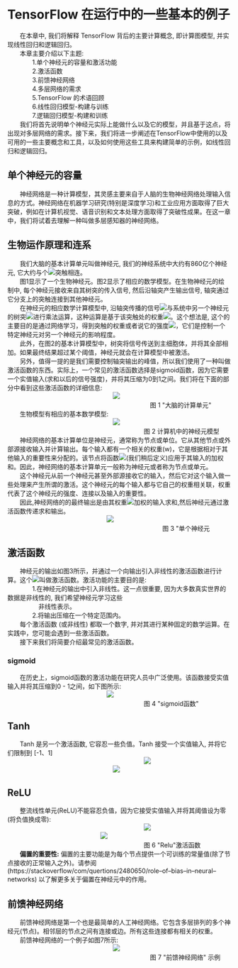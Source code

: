 # TensorFlow 在运行中的一些基本的例子
&emsp;&emsp;在本章中, 我们将解释 TensorFlow 背后的主要计算概念, 即计算图模型, 并实现线性回归和逻辑回归。<br>
&emsp;&emsp;本章主要介绍以下主题:<br>
&emsp;&emsp;&emsp;&emsp;1.单个神经元的容量和激活功能<br>
&emsp;&emsp;&emsp;&emsp;2.激活函数<br>
&emsp;&emsp;&emsp;&emsp;3.前馈神经网络<br>
&emsp;&emsp;&emsp;&emsp;4.多层网络的需求<br>
&emsp;&emsp;&emsp;&emsp;5.TensorFlow 的术语回顾<br>
&emsp;&emsp;&emsp;&emsp;6.线性回归模型-构建与训练<br>
&emsp;&emsp;&emsp;&emsp;7.逻辑回归模型-构建和训练<br>
&emsp;&emsp;我们将首先说明单个神经元实际上能做什么以及它的模型，并且基于这点，将出现对多层网络的需求。接下来，我们将进一步阐述在TensorFlow中使用的以及可用的一些主要概念和工具，以及如何使用这些工具来构建简单的示例，如线性回归和逻辑回归。<br>
## 单个神经元的容量
&emsp;&emsp;神经网络是一种计算模型，其灵感主要来自于人脑的生物神经网络处理输入信息的方式。神经网络在机器学习研究(特别是深度学习)和工业应用方面取得了巨大突破，例如在计算机视觉、语音识别和文本处理方面取得了突破性成果。在这一章中，我们将试着去理解一种叫做多层感知器的神经网络。<br>
## 生物运作原理和连系
&emsp;&emsp;我们大脑的基本计算单元叫做神经元, 我们的神经系统中大约有860亿个神经元, 它大约与个![](https://github.com/computeryanjiusheng2018/infodlt/blob/master/content/chapter05/CodeCogsEqn%20(1).gif)突触相连。<br>
&emsp;&emsp;图1显示了一个生物神经元。图2显示了相应的数学模型。在生物神经元的绘制中, 每个神经元接收来自其树突的传入信号, 然后沿轴突产生输出信号, 轴突通过它分支上的突触连接到其他神经元。<br>
&emsp;&emsp;在神经元的相应数学计算模型中, 沿轴突传播的信号![](https://github.com/computeryanjiusheng2018/infodlt/blob/master/content/chapter05/CodeCogsEqn%20(3).gif)与系统中另一个神经元的树突![](https://github.com/computeryanjiusheng2018/infodlt/blob/master/content/chapter05/CodeCogsEqn%20(4).gif)进行乘法运算，这种运算是基于该突触处的权重![](https://github.com/computeryanjiusheng2018/infodlt/blob/master/content/chapter05/CodeCogsEqn.gif)。这个想法是, 这个的主要目的是通过网络学习，得到突触的权重或者说它的强度![](https://github.com/computeryanjiusheng2018/infodlt/blob/master/content/chapter05/CodeCogsEqn%20(2).gif)，它们是控制一个特定神经元对另一个神经元的影响程度。<br>
&emsp;&emsp;此外，在图2的基本计算模型中，树突将信号传送到主细胞体，并将其全部相加。如果最终结果超过某个阈值，神经元就会在计算模型中被激活。<br>
&emsp;&emsp;另外，值得一提的是我们需要控制轴突输出的峰值，所以我们使用了一种叫做激活函数的东西。实际上，一个常见的激活函数选择是sigmoid函数，因为它需要一个实值输入(求和以后的信号强度)，并将其压缩为0到1之间。我们将在下面的部分中看到这些激活函数的详细信息:<br>
&emsp;&emsp;&emsp;&emsp;&emsp;&emsp;&emsp;&emsp;&emsp;&emsp;&emsp;&emsp;&emsp;&emsp;&emsp;&emsp;&emsp;![](https://github.com/computeryanjiusheng2018/infodlt/blob/master/content/chapter05/1.png)
&emsp;&emsp;&emsp;&emsp;&emsp;&emsp;&emsp;&emsp;&emsp;&emsp;&emsp;&emsp;&emsp;&emsp;&emsp;&emsp;&emsp;&emsp;&emsp;&emsp;&emsp;&emsp;&emsp;图 1 "大脑的计算单元"<br>
&emsp;&emsp;生物模型有相应的基本数学模型:<br>
&emsp;&emsp;&emsp;&emsp;&emsp;&emsp;&emsp;&emsp;&emsp;&emsp;&emsp;&emsp;&emsp;&emsp;&emsp;&emsp;&emsp;![](https://github.com/computeryanjiusheng2018/infodlt/blob/master/content/chapter05/2.png)
&emsp;&emsp;&emsp;&emsp;&emsp;&emsp;&emsp;&emsp;&emsp;&emsp;&emsp;&emsp;&emsp;&emsp;&emsp;&emsp;&emsp;&emsp;&emsp;&emsp;&emsp;&emsp;图 2 计算机中的神经元模型<br>
&emsp;&emsp;神经网络的基本计算单位是神经元，通常称为节点或单位。它从其他节点或外部源接收输入并计算输出。每个输入都有一个相关的权重(w)，它是根据相对于其他输入的重要性来分配的。该节点将函数![](https://github.com/computeryanjiusheng2018/infodlt/blob/master/content/chapter05/CodeCogsEqn%20(5).gif)(我们稍后定义)应用于其输入的加权和。因此，神经网络的基本计算单元一般称为神经元或者称为节点或单元。<br>
&emsp;&emsp;这个神经元从前一个神经元甚至外部源接收它的输入，然后它对这个输入做一些处理来产生所谓的激活。这个神经元的每个输入都与它自己的权重相关联，权重代表了这个神经元的强度、连接以及输入的重要性。<br>
&emsp;&emsp;因此,神经网络的的最终输出是由其权重![](https://github.com/computeryanjiusheng2018/infodlt/blob/master/content/chapter05/CodeCogsEqn%20(2).gif)加权的输入求和,然后神经元通过激活函数传递求和输出。<br>
&emsp;&emsp;&emsp;&emsp;&emsp;&emsp;&emsp;&emsp;&emsp;&emsp;&emsp;&emsp;&emsp;&emsp;&emsp;&emsp;![](https://github.com/computeryanjiusheng2018/infodlt/blob/master/content/chapter05/3.png)
&emsp;&emsp;&emsp;&emsp;&emsp;&emsp;&emsp;&emsp;&emsp;&emsp;&emsp;&emsp;&emsp;&emsp;&emsp;&emsp;&emsp;&emsp;&emsp;&emsp;&emsp;&emsp;&emsp;&emsp;&emsp;图 3 "单个神经元<br>
## 激活函数
&emsp;&emsp;神经元的输出如图3所示，并通过一个向输出引入非线性的激活函数进行计算。这个![](https://github.com/computeryanjiusheng2018/infodlt/blob/master/content/chapter05/CodeCogsEqn%20(5).gif)叫做激活函数。激活功能的主要目的是:<br>
&emsp;&emsp;&emsp;&emsp;1.在神经元的输出中引入非线性。这一点很重要, 因为大多数真实世界的数据是非线性的, 我们希望神经元学习这些<br>
&emsp;&emsp;&emsp;&emsp;&emsp;非线性表示。<br>
&emsp;&emsp;&emsp;&emsp;2.将输出压缩在一个特定范围内。<br>
&emsp;&emsp;每个激活函数 (或非线性) 都取一个数字, 并对其进行某种固定的数学运算。在实践中，您可能会遇到一些激活函数。<br>
&emsp;&emsp;接下来我们将简要介绍最常见的激活函数。<br>
### sigmoid
&emsp;&emsp;在历史上，sigmoid函数的激活功能在研究人员中广泛使用。该函数接受实值输入并将其压缩到0 - 1之间，如下图所示:<br>
&emsp;&emsp;&emsp;&emsp;&emsp;&emsp;&emsp;&emsp;&emsp;&emsp;&emsp;&emsp;&emsp;&emsp;&emsp;&emsp;![](https://github.com/computeryanjiusheng2018/infodlt/blob/master/content/chapter05/4.png)<br>
&emsp;&emsp;&emsp;&emsp;&emsp;&emsp;&emsp;&emsp;&emsp;&emsp;&emsp;&emsp;&emsp;&emsp;&emsp;&emsp;&emsp;&emsp;&emsp;&emsp;&emsp;&emsp;图 4 "sigmoid函数"<br>
## Tanh
&emsp;&emsp;Tanh 是另一个激活函数, 它容忍一些负值。Tanh 接受一个实值输入, 并将它们限制到 [-1、1]<br>
&emsp;&emsp;&emsp;&emsp;&emsp;&emsp;&emsp;&emsp;&emsp;&emsp;&emsp;&emsp;&emsp;&emsp;&emsp;&emsp;&emsp;&emsp;&emsp;&emsp;&emsp;&emsp;![](https://github.com/computeryanjiusheng2018/infodlt/blob/master/content/chapter05/CodeCogsEqn%20(6).gif)<br>
&emsp;&emsp;&emsp;&emsp;&emsp;&emsp;&emsp;&emsp;&emsp;&emsp;&emsp;&emsp;&emsp;&emsp;&emsp;&emsp;&emsp;![](https://github.com/computeryanjiusheng2018/infodlt/blob/master/content/chapter05/7.png)<br>
## ReLU
&emsp;&emsp;整流线性单元(ReLU)不能容忍负值，因为它接受实值输入并将其阈值设为零(将负值换成零):<br>
&emsp;&emsp;&emsp;&emsp;&emsp;&emsp;&emsp;&emsp;&emsp;&emsp;&emsp;&emsp;&emsp;&emsp;&emsp;&emsp;&emsp;&emsp;&emsp;&emsp;&emsp;&emsp;![](https://github.com/computeryanjiusheng2018/infodlt/blob/master/content/chapter05/CodeCogsEqn%20(1).gif)<br>
&emsp;&emsp;&emsp;&emsp;&emsp;&emsp;&emsp;&emsp;&emsp;&emsp;&emsp;&emsp;&emsp;&emsp;&emsp;![](https://github.com/computeryanjiusheng2018/infodlt/blob/master/content/chapter05/5.png)<br>
&emsp;&emsp;&emsp;&emsp;&emsp;&emsp;&emsp;&emsp;&emsp;&emsp;&emsp;&emsp;&emsp;&emsp;&emsp;&emsp;&emsp;&emsp;&emsp;&emsp;&emsp;&emsp;图 6 "Relu"激活函数<br>
&emsp;&emsp;**偏置的重要性:** 偏置的主要功能是为每个节点提供一个可训练的常量值(除了节点接收的正常输入之外)。请参阅(https://stackoverflow/com/quertions/2480650/role–of–bias–in–neural–networks) 以了解更多关于偏置在神经元中的作用。<br>
## 前馈神经网络
&emsp;&emsp;前馈神经网络是第一个也是最简单的人工神经网络。它包含多层排列的多个神经元(节点)。相邻层的节点之间有连接或边。所有这些连接都有相关的权重。<br>
&emsp;&emsp;前馈神经网络的一个例子如图7所示:<br>
&emsp;&emsp;&emsp;&emsp;&emsp;&emsp;&emsp;&emsp;&emsp;&emsp;&emsp;&emsp;&emsp;&emsp;&emsp;&emsp;&emsp;![](https://github.com/computeryanjiusheng2018/infodlt/blob/master/content/chapter05/6.png)<br>
&emsp;&emsp;&emsp;&emsp;&emsp;&emsp;&emsp;&emsp;&emsp;&emsp;&emsp;&emsp;&emsp;&emsp;&emsp;&emsp;&emsp;&emsp;&emsp;&emsp;&emsp;&emsp;&emsp;图 7 "前馈神经网络" 示例<br>
